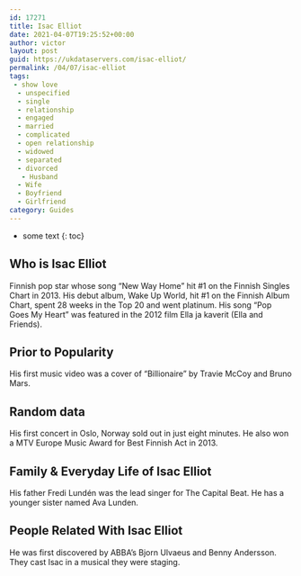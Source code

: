 ```yaml
---
id: 17271
title: Isac Elliot
date: 2021-04-07T19:25:52+00:00
author: victor
layout: post
guid: https://ukdataservers.com/isac-elliot/
permalink: /04/07/isac-elliot
tags:
 - show love
  - unspecified
  - single
  - relationship
  - engaged
  - married
  - complicated
  - open relationship
  - widowed
  - separated
  - divorced
   - Husband
  - Wife
  - Boyfriend
  - Girlfriend
category: Guides
---
```


* some text
{: toc}


## Who is Isac Elliot



Finnish pop star whose song &#8220;New Way Home&#8221; hit #1 on the Finnish Singles Chart in 2013. His debut album, Wake Up World, hit #1 on the Finnish Album Chart, spent 28 weeks in the Top 20 and went platinum. His song &#8220;Pop Goes My Heart&#8221; was featured in the 2012 film Ella ja kaverit (Ella and Friends). 

                
                
                
## Prior to Popularity



His first music video was a cover of &#8220;Billionaire&#8221; by Travie McCoy and Bruno Mars. 

                
                
                
## Random data



His first concert in Oslo, Norway sold out in just eight minutes. He also won a MTV Europe Music Award for Best Finnish Act in 2013. 

                
                
                
## Family & Everyday Life of Isac Elliot



His father Fredi Lundén was the lead singer for The Capital Beat. He has a younger sister named Ava Lunden.

                
                
                
## People Related With Isac Elliot



He was first discovered by ABBA&#8217;s Bjorn Ulvaeus and Benny Andersson. They cast Isac in a musical they were staging.

                
              
            
          
          
          